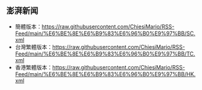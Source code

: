 ## 澎湃新闻
- 簡體版本：https://raw.githubusercontent.com/ChiesiMario/RSS-Feed/main/%E6%BE%8E%E6%B9%83%E6%96%B0%E9%97%BB/SC.xml
- 台灣繁體版本：https://raw.githubusercontent.com/ChiesiMario/RSS-Feed/main/%E6%BE%8E%E6%B9%83%E6%96%B0%E9%97%BB/TC.xml
- 香港繁體版本：https://raw.githubusercontent.com/ChiesiMario/RSS-Feed/main/%E6%BE%8E%E6%B9%83%E6%96%B0%E9%97%BB/HK.xml